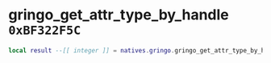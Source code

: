# gringo_get_attr_type_by_handle `0xBF322F5C`

```lua
local result --[[ integer ]] = natives.gringo.gringo_get_attr_type_by_handle(_unk0 --[[ integer ]])
```